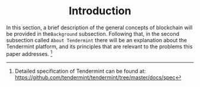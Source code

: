 <div align='center'> 
	<h1>Introduction</h1>
</div>

In this section, a brief description of the general concepts of blockchain will be provided in the`Background` subsection. Following that, in the second subsection called `About Tendermint` there will be an explanation about the Tendermint platform, and its principles that are relevant to the problems this paper addresses. [^1]

 [^1]: Detailed specification of Tendermint can be found at: <https://github.com/tendermint/tendermint/tree/master/docs/spec>


<!--stackedit_data:
eyJoaXN0b3J5IjpbLTE4NDMyMTgyMjcsLTE3OTAxNTE2OTksLT
c4ODY4NTYyNSwtMTc4MDEyOTExOSwxMTgwMzI3NjU1LDE3NTAx
NTI4NThdfQ==
-->